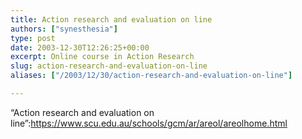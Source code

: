 ```yaml
---
title: Action research and evaluation on line
authors: ["synesthesia"]
type: post
date: 2003-12-30T12:26:25+00:00
excerpt: Online course in Action Research
slug: action-research-and-evaluation-on-line 
aliases: ["/2003/12/30/action-research-and-evaluation-on-line"]

---
```

&#8220;Action research and evaluation on line&#8221;:https://www.scu.edu.au/schools/gcm/ar/areol/areolhome.html